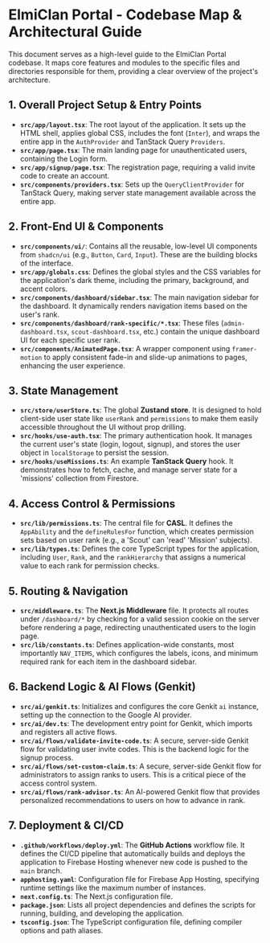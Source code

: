 # ElmiClan Portal - Codebase Map & Architectural Guide

This document serves as a high-level guide to the ElmiClan Portal codebase. It maps core features and modules to the specific files and directories responsible for them, providing a clear overview of the project's architecture.

## 1. Overall Project Setup & Entry Points

- **`src/app/layout.tsx`**: The root layout of the application. It sets up the HTML shell, applies global CSS, includes the font (`Inter`), and wraps the entire app in the `AuthProvider` and TanStack Query `Providers`.
- **`src/app/page.tsx`**: The main landing page for unauthenticated users, containing the Login form.
- **`src/app/signup/page.tsx`**: The registration page, requiring a valid invite code to create an account.
- **`src/components/providers.tsx`**: Sets up the `QueryClientProvider` for TanStack Query, making server state management available across the entire app.

## 2. Front-End UI & Components

- **`src/components/ui/`**: Contains all the reusable, low-level UI components from `shadcn/ui` (e.g., `Button`, `Card`, `Input`). These are the building blocks of the interface.
- **`src/app/globals.css`**: Defines the global styles and the CSS variables for the application's dark theme, including the primary, background, and accent colors.
- **`src/components/dashboard/sidebar.tsx`**: The main navigation sidebar for the dashboard. It dynamically renders navigation items based on the user's rank.
- **`src/components/dashboard/rank-specific/*.tsx`**: These files (`admin-dashboard.tsx`, `scout-dashboard.tsx`, etc.) contain the unique dashboard UI for each specific user rank.
- **`src/components/AnimatedPage.tsx`**: A wrapper component using `framer-motion` to apply consistent fade-in and slide-up animations to pages, enhancing the user experience.

## 3. State Management

- **`src/store/userStore.ts`**: The global **Zustand store**. It is designed to hold client-side user state like `userRank` and `permissions` to make them easily accessible throughout the UI without prop drilling.
- **`src/hooks/use-auth.tsx`**: The primary authentication hook. It manages the current user's state (login, logout, signup), and stores the user object in `localStorage` to persist the session.
- **`src/hooks/useMissions.ts`**: An example **TanStack Query** hook. It demonstrates how to fetch, cache, and manage server state for a 'missions' collection from Firestore.

## 4. Access Control & Permissions

- **`src/lib/permissions.ts`**: The central file for **CASL**. It defines the `AppAbility` and the `defineRulesFor` function, which creates permission sets based on user rank (e.g., a 'Scout' can 'read' 'Mission' subjects).
- **`src/lib/types.ts`**: Defines the core TypeScript types for the application, including `User`, `Rank`, and the `rankHierarchy` that assigns a numerical value to each rank for permission checks.

## 5. Routing & Navigation

- **`src/middleware.ts`**: The **Next.js Middleware** file. It protects all routes under `/dashboard/*` by checking for a valid session cookie on the server before rendering a page, redirecting unauthenticated users to the login page.
- **`src/lib/constants.ts`**: Defines application-wide constants, most importantly `NAV_ITEMS`, which configures the labels, icons, and minimum required rank for each item in the dashboard sidebar.

## 6. Backend Logic & AI Flows (Genkit)

- **`src/ai/genkit.ts`**: Initializes and configures the core Genkit `ai` instance, setting up the connection to the Google AI provider.
- **`src/ai/dev.ts`**: The development entry point for Genkit, which imports and registers all active flows.
- **`src/ai/flows/validate-invite-code.ts`**: A secure, server-side Genkit flow for validating user invite codes. This is the backend logic for the signup process.
- **`src/ai/flows/set-custom-claim.ts`**: A secure, server-side Genkit flow for administrators to assign ranks to users. This is a critical piece of the access control system.
- **`src/ai/flows/rank-advisor.ts`**: An AI-powered Genkit flow that provides personalized recommendations to users on how to advance in rank.

## 7. Deployment & CI/CD

- **`.github/workflows/deploy.yml`**: The **GitHub Actions** workflow file. It defines the CI/CD pipeline that automatically builds and deploys the application to Firebase Hosting whenever new code is pushed to the `main` branch.
- **`apphosting.yaml`**: Configuration file for Firebase App Hosting, specifying runtime settings like the maximum number of instances.
- **`next.config.ts`**: The Next.js configuration file.
- **`package.json`**: Lists all project dependencies and defines the scripts for running, building, and developing the application.
- **`tsconfig.json`**: The TypeScript configuration file, defining compiler options and path aliases.
